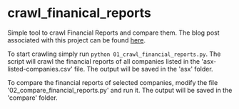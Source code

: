 # crawl_finanical_reports
Simple tool to crawl Financial Reports and compare them. The blog post associated with this project can be found [here](https://https://tuananhbui89.github.io/projects/project_crawling_financial_reports/).

To start crawling simply run `python 01_crawl_financial_reports.py`. The script will crawl the financial reports of all companies listed in the 'asx-listed-companies.csv' file. The output will be saved in the 'asx' folder.

To compare the financial reports of selected companies, modify the file '02_compare_financial_reports.py' and run it. The output will be saved in the 'compare' folder.
